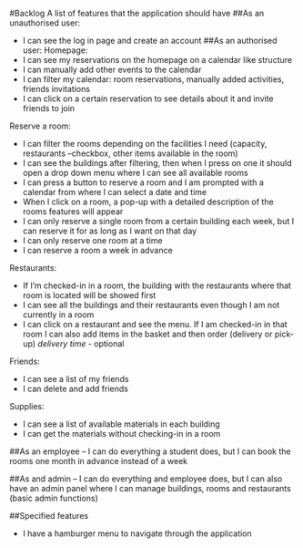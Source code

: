 #Backlog
A list of features that the application should have
##As an unauthorised user:
- I can see the log in page and create an account
##As an authorised user:
Homepage:
- I can see my reservations on the homepage on a calendar like structure
- I can manually add other events to the calendar
- I can filter my calendar: room reservations, manually added activities, friends invitations
- I can click on a certain reservation to see details about it and invite friends to join

Reserve a room:
- I can filter the rooms depending on the facilities I need (capacity, restaurants –checkbox, other items available in the room)
- I can see the buildings after filtering, then when I press on one it should open a drop down menu where I can see all available rooms
- I can press a button to reserve a room and I am prompted with a calendar from where I can select a date and time
- When I click on a room, a pop-up with a detailed description of the rooms features will appear
- I can only reserve a single room from a certain building each week, but I can reserve it for as long as I want on that day
- I can only reserve one room at a time
- I can reserve a room a week in advance

Restaurants:
- If I’m checked-in in a room, the building with the restaurants where that room is located will be showed first
- I can see all the buildings and their restaurants even though I am not currently in a room
- I can click on a restaurant and see the menu. If I am checked-in in that room I can also add items in the basket and then order (delivery or pick-up) *delivery time* - optional

Friends: 
- I can see a list of my friends
- I can delete and add friends

Supplies:
- I can see a list of available materials in each building
- I can get the materials without checking-in in a room

##As an employee
– I can do everything a student does, but I can book the rooms one month in advance instead of a week

##As and admin
– I can do everything and employee does, but I can also have an admin panel where I can manage buildings, rooms and restaurants (basic admin functions)

##Specified features
- I have a hamburger menu to navigate through the application